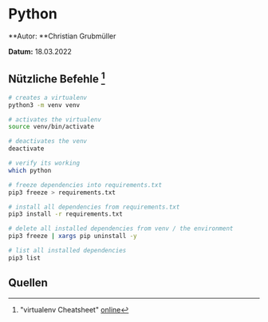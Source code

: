# Python

**Autor: **Christian Grubmüller

**Datum:** 18.03.2022

## Nützliche Befehle [^1]

```bash
# creates a virtualenv
python3 -m venv venv

# activates the virtualenv
source venv/bin/activate

# deactivates the venv
deactivate

# verify its working
which python

# freeze dependencies into requirements.txt
pip3 freeze > requirements.txt

# install all dependencies from requirements.txt
pip3 install -r requirements.txt

# delete all installed dependencies from venv / the environment
pip3 freeze | xargs pip uninstall -y

# list all installed dependencies
pip3 list
```



## Quellen

[^1]: "virtualenv Cheatsheet" [online](https://aaronlelevier.github.io/virtualenv-cheatsheet/)
